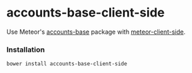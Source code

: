 # accounts-base-client-side

Use Meteor's [accounts-base][meteor-accounts] package with [meteor-client-side][meteor-client-side].

### Installation

`bower install accounts-base-client-side` 

[meteor-accounts]: https://www.meteor.com/accounts
[meteor-client-side]: https://github.com/idanwe/meteor-client-side
